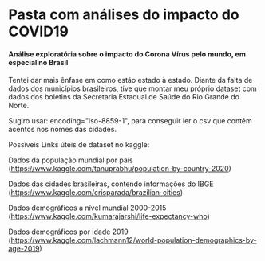 # Pasta com análises do impacto do COVID19 

#### Análise exploratória sobre o impacto do Corona Vírus pelo mundo, em especial no Brasil
Tentei dar mais ênfase em como estão estado à estado. Diante da falta de dados dos municípios brasileiros, tive que montar meu próprio dataset
com dados dos boletins da Secretaria Estadual de Saúde do Rio Grande do Norte. 

Sugiro usar: encoding="iso-8859-1", para conseguir ler o csv que contêm acentos nos nomes das cidades.

Possíveis Links úteis de dataset no kaggle:

Dados da população mundial por país (https://www.kaggle.com/tanuprabhu/population-by-country-2020)

Dados das cidades brasileiras, contendo informações do IBGE (https://www.kaggle.com/crisparada/brazilian-cities)

Dados demográficos a nível mundial 2000-2015 (https://www.kaggle.com/kumarajarshi/life-expectancy-who)

Dados demográficos por idade 2019 (https://www.kaggle.com/lachmann12/world-population-demographics-by-age-2019)


